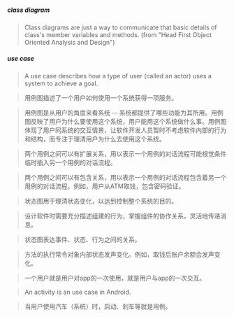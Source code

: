 ##### class diagram
> Class diagrams are just a way to communicate that basic details of class's member variables and methods. (from "Head First Object Oriented Analysis and Design")

##### use case
> A use case describes how a type of user (called an actor) uses a system to achieve a goal.

> 用例图描述了一个用户如何使用一个系统获得一项服务。

> 用例图是从用户的角度来看系统 -- 系统都提供了哪些功能为其所用。用例图反映了用户为什么要使用这个系统，用户能用这个系统做什么事。用例图体现了用户同系统的交互情景，让软件开发人员暂时不考虑软件内部的行为和结构，而专注于理清用户为什么去使用这个系统。

> 两个用例之间可以有扩展关系，用以表示一个用例的对话流程可能根觉条件临时插入另一个用例的对话流程。

> 两个用例之间可以有包含关系，用以表示一个用例的对话流程包含着另一个用例的对话流程。例如，用户从ATM取钱，包含密码验证。

> 状态图用于理清状态变化，以达到控制整个系统的目的。

> 设计软件时需要充分描述组建的行为，掌握组件的协作关系，灵活地传递消息。

> 状态图表达事件、状态、行为之间的关系。

> 方法的执行常令对象内部状态发声变化。例如，取钱后账户余额会发声变化。

> 一个用户就是用户对app的一次使用，就是用户与app的一次交互。

> An activity is an use case in Android.

> 当用户使用汽车（系统）时，启动、刹车等就是用例。


